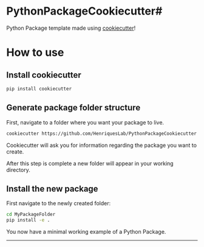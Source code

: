 # PythonPackageCookiecutter#

Python Package template made using [cookiecutter](https://cookiecutter.readthedocs.io/en/stable/)!

# How to use

## Install cookiecutter

```bash 
pip install cookiecutter
```

## Generate package folder structure

First, navigate to a folder where you want your package to live. 

```bash
cookiecutter https://github.com/HenriquesLab/PythonPackageCookiecutter
```

Cookiecutter will ask you for information regarding the package you want to create. 

After this step is complete a new folder will appear in your working directory. 

## Install the new package

First navigate to the newly created folder:

```bash
cd MyPackageFolder
pip install -e .
```

You now have a minimal working example of a Python Package. 

---